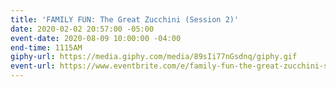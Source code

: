 ```yaml
---
title: 'FAMILY FUN: The Great Zucchini (Session 2)'
date: 2020-02-02 20:57:00 -05:00
event-date: 2020-08-09 10:00:00 -04:00
end-time: 1115AM
giphy-url: https://media.giphy.com/media/89sIi77nGsdnq/giphy.gif
event-url: https://www.eventbrite.com/e/family-fun-the-great-zucchini-session-2-tickets-92597436425
---
```


